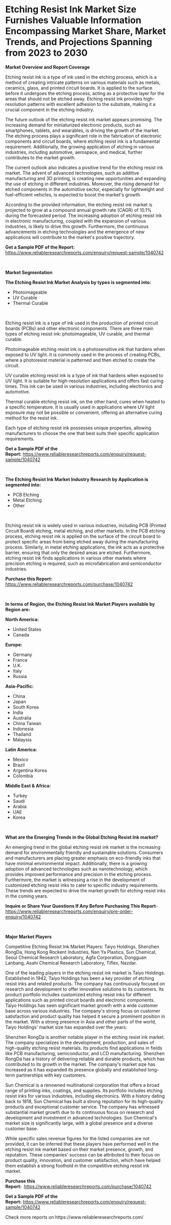 <p><h1>Etching Resist Ink Market Size Furnishes Valuable Information Encompassing Market Share, Market Trends, and Projections Spanning from 2023 to 2030</h1></p><p><strong>Market Overview and Report Coverage</strong></p>
<p><p>Etching resist ink is a type of ink used in the etching process, which is a method of creating intricate patterns on various materials such as metals, ceramics, glass, and printed circuit boards. It is applied to the surface before it undergoes the etching process, acting as a protective layer for the areas that should not be etched away. Etching resist ink provides high-resolution patterns with excellent adhesion to the substrate, making it a crucial component in the etching industry.</p><p>The future outlook of the etching resist ink market appears promising. The increasing demand for miniaturized electronic products, such as smartphones, tablets, and wearables, is driving the growth of the market. The etching process plays a significant role in the fabrication of electronic components and circuit boards, where etching resist ink is a fundamental requirement. Additionally, the growing application of etching in various industries, including automotive, aerospace, and medical, further contributes to the market growth.</p><p>The current outlook also indicates a positive trend for the etching resist ink market. The advent of advanced technologies, such as additive manufacturing and 3D printing, is creating new opportunities and expanding the use of etching in different industries. Moreover, the rising demand for etched components in the automotive sector, especially for lightweight and fuel-efficient vehicles, is expected to boost the market's growth.</p><p>According to the provided information, the etching resist ink market is projected to grow at a compound annual growth rate (CAGR) of 10.1% during the forecasted period. The increasing adoption of etching resist ink in electronic manufacturing, coupled with the expansion of various industries, is likely to drive this growth. Furthermore, the continuous advancements in etching technologies and the emergence of new applications will contribute to the market's positive trajectory.</p></p>
<p><strong>Get a Sample PDF of the Report:</strong> <a href="https://www.reliableresearchreports.com/enquiry/request-sample/1040742">https://www.reliableresearchreports.com/enquiry/request-sample/1040742</a></p>
<p>&nbsp;</p>
<p><strong>Market Segmentation</strong></p>
<p><strong>The Etching Resist Ink Market Analysis by types is segmented into:</strong></p>
<p><ul><li>Photoimageable</li><li>UV Curable</li><li>Thermal Curable</li></ul></p>
<p>&nbsp;</p>
<p><p>Etching resist ink is a type of ink used in the production of printed circuit boards (PCBs) and other electronic components. There are three main types of etching resist ink: photoimageable, UV curable, and thermal curable. </p><p>Photoimageable etching resist ink is a photosensitive ink that hardens when exposed to UV light. It is commonly used in the process of creating PCBs, where a photoresist material is patterned and then etched to create the circuit.</p><p>UV curable etching resist ink is a type of ink that hardens when exposed to UV light. It is suitable for high-resolution applications and offers fast curing times. This ink can be used in various industries, including electronics and automotive.</p><p>Thermal curable etching resist ink, on the other hand, cures when heated to a specific temperature. It is usually used in applications where UV light exposure may not be possible or convenient, offering an alternative curing method for the resist ink.</p><p>Each type of etching resist ink possesses unique properties, allowing manufacturers to choose the one that best suits their specific application requirements.</p></p>
<p><strong>Get a Sample PDF of the Report:</strong>&nbsp;<a href="https://www.reliableresearchreports.com/enquiry/request-sample/1040742">https://www.reliableresearchreports.com/enquiry/request-sample/1040742</a></p>
<p>&nbsp;</p>
<p><strong>The Etching Resist Ink Market Industry Research by Application is segmented into:</strong></p>
<p><ul><li>PCB Etching</li><li>Metal Etching</li><li>Other</li></ul></p>
<p>&nbsp;</p>
<p><p>Etching resist ink is widely used in various industries, including PCB (Printed Circuit Board) etching, metal etching, and other markets. In the PCB etching process, etching resist ink is applied on the surface of the circuit board to protect specific areas from being etched away during the manufacturing process. Similarly, in metal etching applications, the ink acts as a protective barrier, ensuring that only the desired areas are etched. Furthermore, etching resist ink finds applications in various other markets where precision etching is required, such as microfabrication and semiconductor industries.</p></p>
<p><strong>Purchase this Report:</strong>&nbsp; <a href="https://www.reliableresearchreports.com/purchase/1040742">https://www.reliableresearchreports.com/purchase/1040742</a></p>
<p>&nbsp;</p>
<p><strong>In terms of Region, the Etching Resist Ink Market Players available by Region are:</strong></p>
<p>
    <p> <strong> North America: </strong>
        <ul>
            <li>United States</li>
            <li>Canada</li>
        </ul>
        </p> 
    <p> <strong> Europe: </strong>
        <ul>
            <li>Germany</li>
            <li>France</li>
            <li>U.K.</li>
            <li>Italy</li>
            <li>Russia</li>
        </ul>
        </p> 
    <p> <strong> Asia-Pacific: </strong>
        <ul>
            <li>China</li>
            <li>Japan</li>
            <li>South Korea</li>
            <li>India</li>
            <li>Australia</li>
            <li>China Taiwan</li>
            <li>Indonesia</li>
            <li>Thailand</li>
            <li>Malaysia</li>
        </ul>
        </p> 
    <p> <strong> Latin America: </strong>
        <ul>
            <li>Mexico</li>
            <li>Brazil</li>
            <li>Argentina Korea</li>
            <li>Colombia</li>
        </ul>
        </p> 
    <p> <strong> Middle East & Africa: </strong>
        <ul>
            <li>Turkey</li>
            <li>Saudi</li>
            <li>Arabia</li>
            <li>UAE</li>
            <li>Korea</li>
        </ul>
    </p>
    </p>
<p>&nbsp;</p>
<p><strong>What are the Emerging Trends in the Global Etching Resist Ink market?</strong></p>
<p><p>An emerging trend in the global etching resist ink market is the increasing demand for environmentally friendly and sustainable solutions. Consumers and manufacturers are placing greater emphasis on eco-friendly inks that have minimal environmental impact. Additionally, there is a growing adoption of advanced technologies such as nanotechnology, which provides improved performance and precision in the etching process. Furthermore, the market is witnessing a rise in the development of customized etching resist inks to cater to specific industry requirements. These trends are expected to drive the market growth for etching resist inks in the coming years.</p></p>
<p><strong>Inquire or Share Your Questions If Any Before Purchasing This Report</strong>- <a href="https://www.reliableresearchreports.com/enquiry/pre-order-enquiry/1040742">https://www.reliableresearchreports.com/enquiry/pre-order-enquiry/1040742</a></p>
<p>&nbsp;</p>
<p><strong>Major Market Players</strong></p>
<p><p>Competitive Etching Resist Ink Market Players: Taiyo Holdings, Shenzhen RongDa, Hong Kong Rockent Industries, Nan Ya Plastics, Sun Chemical, Seoul Chemical Research Laboratory, Agfa Corporation, Dongguan Lanbang, Asahi Chemical Research Laboratory, Tiflex, Nazdar.</p><p>One of the leading players in the etching resist ink market is Taiyo Holdings. Established in 1942, Taiyo Holdings has been a key provider of etching resist inks and related products. The company has continuously focused on research and development to offer innovative solutions to its customers. Its product portfolio includes customized etching resist inks for different applications such as printed circuit boards and electronic components. Taiyo Holdings has seen significant market growth with a wide customer base across various industries. The company's strong focus on customer satisfaction and product quality has helped it secure a prominent position in the market. With a strong presence in Asia and other parts of the world, Taiyo Holdings' market size has expanded over the years.</p><p>Shenzhen RongDa is another notable player in the etching resist ink market. The company specializes in the development, production, and sales of high-quality etching resist materials. Its products find applications in fields like PCB manufacturing, semiconductor, and LCD manufacturing. Shenzhen RongDa has a history of delivering reliable and durable products, which has contributed to its growth in the market. The company's market size has increased as it has expanded its presence globally and established long-term partnerships with key customers.</p><p>Sun Chemical is a renowned multinational corporation that offers a broad range of printing inks, coatings, and supplies. Its portfolio includes etching resist inks for various industries, including electronics. With a history dating back to 1818, Sun Chemical has built a strong reputation for its high-quality products and exceptional customer service. The company has witnessed substantial market growth due to its continuous focus on research and development and investment in advanced technologies. Sun Chemical's market size is significantly large, with a global presence and a diverse customer base.</p><p>While specific sales revenue figures for the listed companies are not provided, it can be inferred that these players have performed well in the etching resist ink market based on their market presence, growth, and reputation. These companies' success can be attributed to their focus on product quality, innovation, and customer satisfaction, which have helped them establish a strong foothold in the competitive etching resist ink market.</p></p>
<p><strong>Purchase this Report:</strong>&nbsp;&nbsp;<a href="https://www.reliableresearchreports.com/purchase/1040742">https://www.reliableresearchreports.com/purchase/1040742</a></p>
<p></p>
<p><strong>Get a Sample PDF of the Report:</strong>&nbsp;<a href="https://www.reliableresearchreports.com/enquiry/request-sample/1040742">https://www.reliableresearchreports.com/enquiry/request-sample/1040742</a></p>
<p>Check more reports on https://www.reliableresearchreports.com/</p>